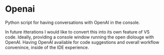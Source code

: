 # Openai
 Python script for having conversations with OpenAI in the console.
 
 In future itterations I would like to convert this into its own feature of VS code. Ideally, providing a console window running the open diolouge with OpenAI. Having OpenAI available for code suggestions and overall workflow convenince, inside of the IDE experience.
